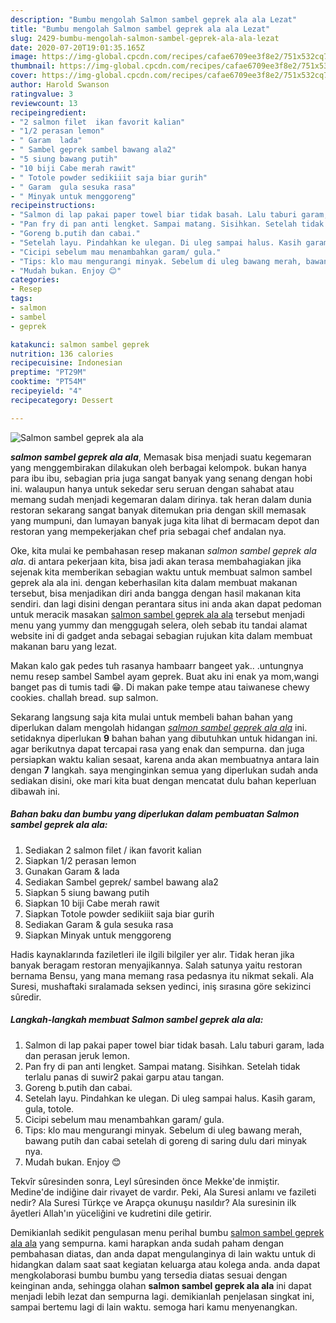 ```yaml
---
description: "Bumbu mengolah Salmon sambel geprek ala ala Lezat"
title: "Bumbu mengolah Salmon sambel geprek ala ala Lezat"
slug: 2429-bumbu-mengolah-salmon-sambel-geprek-ala-ala-lezat
date: 2020-07-20T19:01:35.165Z
image: https://img-global.cpcdn.com/recipes/cafae6709ee3f8e2/751x532cq70/salmon-sambel-geprek-ala-ala-foto-resep-utama.jpg
thumbnail: https://img-global.cpcdn.com/recipes/cafae6709ee3f8e2/751x532cq70/salmon-sambel-geprek-ala-ala-foto-resep-utama.jpg
cover: https://img-global.cpcdn.com/recipes/cafae6709ee3f8e2/751x532cq70/salmon-sambel-geprek-ala-ala-foto-resep-utama.jpg
author: Harold Swanson
ratingvalue: 3
reviewcount: 13
recipeingredient:
- "2 salmon filet  ikan favorit kalian"
- "1/2 perasan lemon"
- " Garam  lada"
- " Sambel geprek sambel bawang ala2"
- "5 siung bawang putih"
- "10 biji Cabe merah rawit"
- " Totole powder sedikiiit saja biar gurih"
- " Garam  gula sesuka rasa"
- " Minyak untuk menggoreng"
recipeinstructions:
- "Salmon di lap pakai paper towel biar tidak basah. Lalu taburi garam, lada dan perasan jeruk lemon."
- "Pan fry di pan anti lengket. Sampai matang. Sisihkan. Setelah tidak terlalu panas di suwir2 pakai garpu atau tangan."
- "Goreng b.putih dan cabai."
- "Setelah layu. Pindahkan ke ulegan. Di uleg sampai halus. Kasih garam, gula, totole."
- "Cicipi sebelum mau menambahkan garam/ gula."
- "Tips: klo mau mengurangi minyak. Sebelum di uleg bawang merah, bawang putih dan cabai setelah di goreng di saring dulu dari minyak nya."
- "Mudah bukan. Enjoy 😊"
categories:
- Resep
tags:
- salmon
- sambel
- geprek

katakunci: salmon sambel geprek 
nutrition: 136 calories
recipecuisine: Indonesian
preptime: "PT29M"
cooktime: "PT54M"
recipeyield: "4"
recipecategory: Dessert

---
```



![Salmon sambel geprek ala ala](https://img-global.cpcdn.com/recipes/cafae6709ee3f8e2/751x532cq70/salmon-sambel-geprek-ala-ala-foto-resep-utama.jpg)

<b><i>salmon sambel geprek ala ala</i></b>, Memasak bisa menjadi suatu kegemaran yang menggembirakan dilakukan oleh berbagai kelompok. bukan hanya para ibu ibu, sebagian pria juga sangat banyak yang senang dengan hobi ini. walaupun hanya untuk sekedar seru seruan dengan sahabat atau memang sudah menjadi kegemaran dalam dirinya. tak heran dalam dunia restoran sekarang sangat banyak ditemukan pria dengan skill memasak yang mumpuni, dan lumayan banyak juga kita lihat di bermacam depot dan restoran yang mempekerjakan chef pria sebagai chef andalan nya.

Oke, kita mulai ke pembahasan resep makanan <i>salmon sambel geprek ala ala</i>. di antara pekerjaan kita, bisa jadi akan terasa membahagiakan jika sejenak kita memberikan sebagian waktu untuk membuat salmon sambel geprek ala ala ini. dengan keberhasilan kita dalam membuat makanan tersebut, bisa menjadikan diri anda bangga dengan hasil makanan kita sendiri. dan lagi disini dengan perantara situs ini anda akan dapat pedoman untuk meracik masakan <u>salmon sambel geprek ala ala</u> tersebut menjadi menu yang yummy dan menggugah selera, oleh sebab itu tandai alamat website ini di gadget anda sebagai sebagian rujukan kita dalam membuat makanan baru yang lezat.

Makan kalo gak pedes tuh rasanya hambaarr bangeet yak.. .untungnya nemu resep sambel Sambel ayam geprek. Buat aku ini enak ya mom,wangi banget pas di tumis tadi 😁. Di makan pake tempe atau taiwanese chewy cookies. challah bread. sup salmon.


Sekarang langsung saja kita mulai untuk membeli bahan bahan yang diperlukan dalam mengolah hidangan <u><i>salmon sambel geprek ala ala</i></u> ini. setidaknya diperlukan <b>9</b> bahan bahan yang dibutuhkan untuk hidangan ini. agar berikutnya dapat tercapai rasa yang enak dan sempurna. dan juga persiapkan waktu kalian sesaat, karena anda akan membuatnya antara lain dengan <b>7</b> langkah. saya menginginkan semua yang diperlukan sudah anda sediakan disini, oke mari kita buat dengan mencatat dulu bahan keperluan dibawah ini.

<!--inarticleads1-->

##### Bahan baku dan bumbu yang diperlukan dalam pembuatan Salmon sambel geprek ala ala:

1. Sediakan 2 salmon filet / ikan favorit kalian
1. Siapkan 1/2 perasan lemon
1. Gunakan  Garam &amp; lada
1. Sediakan  Sambel geprek/ sambel bawang ala2
1. Siapkan 5 siung bawang putih
1. Siapkan 10 biji Cabe merah rawit
1. Siapkan  Totole powder sedikiiit saja biar gurih
1. Sediakan  Garam &amp; gula sesuka rasa
1. Siapkan  Minyak untuk menggoreng


Hadis kaynaklarında faziletleri ile ilgili bilgiler yer alır. Tidak heran jika banyak beragam restoran menyajikannya. Salah satunya yaitu restoran bernama Bensu, yang mana memang rasa pedasnya itu nikmat sekali. Ala Suresi, mushaftaki sıralamada seksen yedinci, iniş sırasına göre sekizinci sûredir. 

<!--inarticleads2-->

##### Langkah-langkah membuat Salmon sambel geprek ala ala:

1. Salmon di lap pakai paper towel biar tidak basah. Lalu taburi garam, lada dan perasan jeruk lemon.
1. Pan fry di pan anti lengket. Sampai matang. Sisihkan. Setelah tidak terlalu panas di suwir2 pakai garpu atau tangan.
1. Goreng b.putih dan cabai.
1. Setelah layu. Pindahkan ke ulegan. Di uleg sampai halus. Kasih garam, gula, totole.
1. Cicipi sebelum mau menambahkan garam/ gula.
1. Tips: klo mau mengurangi minyak. Sebelum di uleg bawang merah, bawang putih dan cabai setelah di goreng di saring dulu dari minyak nya.
1. Mudah bukan. Enjoy 😊


Tekvîr sûresinden sonra, Leyl sûresinden önce Mekke&#39;de inmiştir. Medine&#39;de indiğine dair rivayet de vardır. Peki, Ala Suresi anlamı ve fazileti nedir? Ala Suresi Türkçe ve Arapça okunuşu nasıldır? Ala suresinin ilk âyetleri Allah&#39;ın yüceliğini ve kudretini dile getirir. 

Demikianlah sedikit pengulasan menu perihal bumbu <u>salmon sambel geprek ala ala</u> yang sempurna. kami harapkan anda sudah paham dengan pembahasan diatas, dan anda dapat mengulanginya di lain waktu untuk di hidangkan dalam saat saat kegiatan keluarga atau kolega anda. anda dapat mengkolaborasi bumbu bumbu yang tersedia diatas sesuai dengan keinginan anda, sehingga olahan <b>salmon sambel geprek ala ala</b> ini dapat menjadi lebih lezat dan sempurna lagi. demikianlah penjelasan singkat ini, sampai bertemu lagi di lain waktu. semoga hari kamu menyenangkan.

